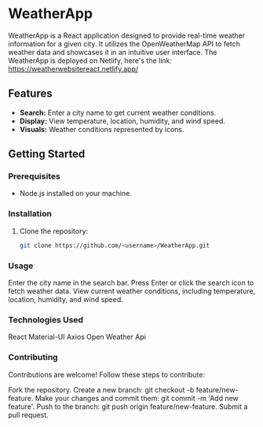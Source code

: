 # WeatherApp

WeatherApp is a React application designed to provide real-time weather information for a given city. It utilizes the OpenWeatherMap API to fetch weather data and showcases it in an intuitive user interface.
The WeatherApp is deployed on Netlify, here's the link:  https://weatherwebsitereact.netlify.app/

## Features

- **Search:** Enter a city name to get current weather conditions.
- **Display:** View temperature, location, humidity, and wind speed.
- **Visuals:** Weather conditions represented by icons.

## Getting Started

### Prerequisites

- Node.js installed on your machine.

### Installation

1. Clone the repository:

   ```bash
   git clone https://github.com/<username>/WeatherApp.git

### Usage
Enter the city name in the search bar.
Press Enter or click the search icon to fetch weather data.
View current weather conditions, including temperature, location, humidity, and wind speed.

### Technologies Used
React
Material-UI
Axios
Open Weather Api


### Contributing
Contributions are welcome! Follow these steps to contribute:

Fork the repository.
Create a new branch: git checkout -b feature/new-feature.
Make your changes and commit them: git commit -m 'Add new feature'.
Push to the branch: git push origin feature/new-feature.
Submit a pull request.

